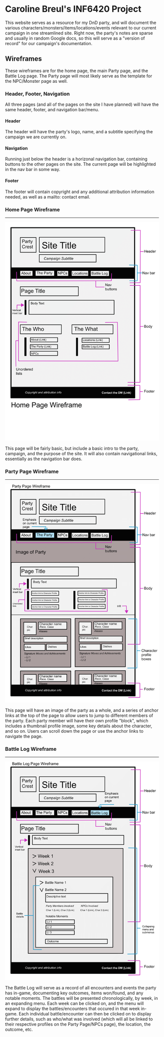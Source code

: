 # Caroline Breul's INF6420 Project
This website serves as a resource for my DnD party, and will document the various characters/monsters/items/locations/events relevant to our current campaign in one streamlined site. Right now, the party's notes are sparse and usually in random Google docs, so this will serve as a "version of record" for our campaign's documentation.

## Wireframes
These wireframes are for the home page, the main Party page, and the Battle Log page. The Party page will most likely serve as the template for the NPC/Monster page as well.

### Header, Footer, Navigation
All three pages (and all of the pages on the site I have planned) will have the same header, footer, and navigation bar/menu.

#### Header
The header will have the party's logo, name, and a subtitle specifying the campaign we are currently on.

#### Navigation
Running just below the header is a horizonal navigation bar, containing buttons to the other pages on the site. The current page will be highlighted in the nav bar in some way.

#### Footer
The footer will contain copyright and any additional attribution information needed, as well as a mailto: contact email.

### Home Page Wireframe
---
![Home Page Wireframe](wireframes/HomePage-Wireframe-1.png)

This page will be fairly basic, but include a basic intro to the party, campaign, and the purpose of the site. It will also contain navigational links, essentially as the navigation bar does.

### Party Page Wireframe
---
![Party Page Wireframe](wireframes/PartyPage-Wireframe-1.png)

This page will have an image of the party as a whole, and a series of anchor links at the top of the page to allow users to jump to different members of the party. Each party member will have their own profile "block", which includes a thumbnail profile image, some key details about the character, and so on. Users can scroll down the page or use the anchor links to navigate the page.

### Battle Log Wireframe
---
![Battle Log Wireframe](wireframes/BattleLog-Wireframe-1.png)

The Battle Log will serve as a record of all encounters and events the party has in-game, documenting key outcomes, items won/found, and any notable moments. The battles will be presented chronologically, by week, in an expanding menu. Each week can be clicked on, and the menu will expand to display the battles/encounters that occured in that week in-game. Each individual battle/encounter can then be clicked on to display further details, such as who/what was involved (which will all be linked to their respective profiles on the Party Page/NPCs page), the location, the outcome, etc.
